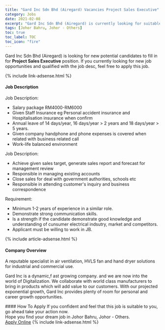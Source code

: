 ```yaml
---
title: "Gard Inc Sdn Bhd (Airegard) Vacancies Project Sales Executive" 
category: Jobs 
date: 2021-02-08 
excerpt: "Gard Inc Sdn Bhd (Airegard) is currently looking for suitable person to fill in the Project Sales Executive which based in Johor Bahru, Johor - Others" 
tags: [Johor Bahru, Johor - Others] 
toc: true 
toc_label: TOC 
toc_icon: "fire" 
--- 
```


<p>Gard Inc Sdn Bhd (Airegard) is looking for new potential candidates to fill in for <b>Project Sales Executive</b> position. If you currently looking for new job opportunities and qualified with the job desc, feel free to apply this job.
</p>{% include link-adsense.html %} 
<div><div><h4>Job Description</h4></div><div><div><span><div><p>Job Description:</p><ul><li>Salary package RM4000-RM6000</li><li>Given Staff Insurance eg Personal accident insurance and Hospitalisation insurance when confirm</li><li>Annual leave of 14 days/year, 16 days/year &gt; 2 years and 18 days/year &gt; 5 years.</li><li>Given company handphone and phone expenses is covered when related with business related call</li><li>Work-life balanced environment</li></ul><p>Job Description:</p><ul><li>Achieve given sales target, generate sales report and forecast for management review</li><li>Responsible in managing existing accounts</li><li>Close sales for deal with government authorities, schools etc</li><li>Responsible in attending customer's inquiry and business correspondence</li></ul><p>Requirement:</p><ul><li>Minimum 1-2 years of experience in a similar role.</li><li>Demonstrate strong communication skills.</li><li>Is a strength if the candidate demonstrate good knowledge and understanding of cunsumer electrical indsutry, market and competitors.</li><li>Applicant must be willing to work in JB.</li></ul></div></span></div></div></div> 
{% include article-adsense.html %} 
<div><div><h4>Company Overview</h4></div><div><div><span><div><p>A reputable specialist in air ventilation, HVLS fan and hand dryer solutions for industrial and commercial use.</p><p>Gard Inc is a dynamic,f ast growing company. and we are now into the world of Digitalization. We collaborate with world class manufacturers to bring in products which will add value to our customers. With our projected exponential growth, Gard Inc provides plenty of room for personal and career growth opportunities.&#160;</p></div></span></div></div></div> 
#### How To Apply 
If you confident and feel that this job is suitable to you, go ahead take your action now. <br/> 
Hope you find your dream job in Johor Bahru, Johor - Others. <br/> 
<a href="https://www.jobstreet.com.my/en/job/project-sales-executive-4478429?jobId=jobstreet-my-job-4478429&" class="btn btn--info" target="_blank" rel="nofollow noopenner">Apply Online</a> 
{% include link-adsense.html %} 